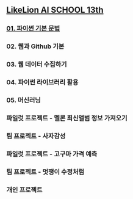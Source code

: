 ## [LikeLion AI SCHOOL 13th](https://city1616.github.io/LikeLion_AI_SCHOOL_13th/)

### [01. 파이썬 기본 문법]()

### 02. 웹과 Github 기본

### 03. 웹 데이터 수집하기

### 04. 파이썬 라이브러리 활용

### 05. 머신러닝

### 파일럿 프로젝트 - 멜론 최신앨범 정보 가져오기

### 팀 프로젝트 - 사자감성

### 파일럿 프로젝트 - 고구마 가격 예측

### 팀 프로젝트 - 멋쟁이 수정처럼

### 개인 프로젝트